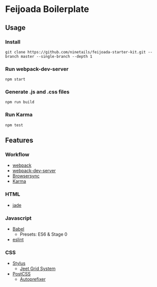 # Feijoada Boilerplate

## Usage

### Install

    git clone https://github.com/ninetails/feijoada-starter-kit.git --branch master --single-branch --depth 1

### Run webpack-dev-server

    npm start

### Generate .js and .css files

    npm run build

### Run Karma

    npm test

## Features

### Workflow

* [webpack](https://webpack.github.io/)
* [webpack-dev-server](https://webpack.github.io/docs/webpack-dev-server.html)
* [Browsersync](https://www.browsersync.io/)
* [Karma](https://karma-runner.github.io/)

### HTML

* [jade](http://jade-lang.com/)

### Javascript

* [Babel](https://babeljs.io/)
  * Presets: ES6 & Stage 0
* [eslint](http://eslint.org/)

### CSS

* [Stylus](http://stylus-lang.com/)
  * [Jeet Grid System](http://jeet.gs/)
* [PostCSS](https://github.com/postcss/postcss)
  * [Autoprefixer](https://github.com/postcss/autoprefixer)
